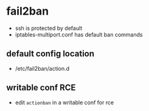 # fail2ban
- ssh is protected by default
- iptables-multiport.conf has default ban commands

## default config location
- /etc/fail2ban/action.d

## writable conf RCE
- edit `actionban` in a writable conf for rce

